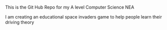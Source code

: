 This is the Git Hub Repo for my A level Computer Science NEA

I am creating an educational space invaders game to help people learn their driving theory
